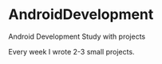 # AndroidDevelopment
Android Development Study with projects

Every week I wrote 2-3 small projects.
